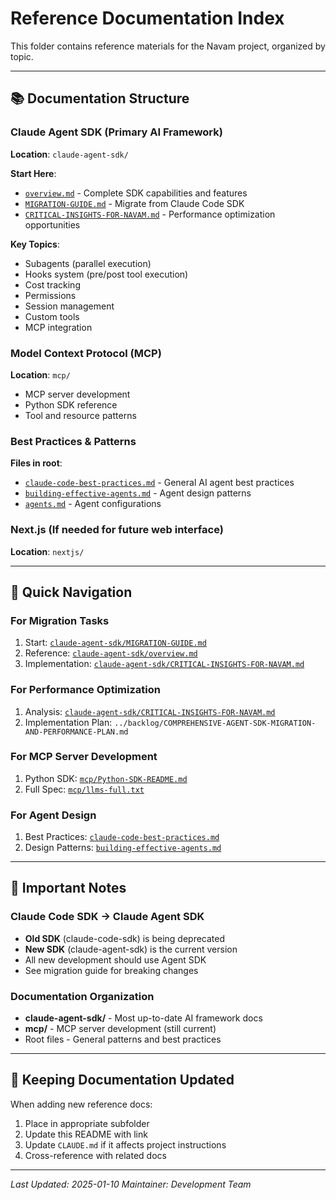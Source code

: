 # Reference Documentation Index

This folder contains reference materials for the Navam project, organized by topic.

---

## 📚 Documentation Structure

### Claude Agent SDK (Primary AI Framework)
**Location**: `claude-agent-sdk/`

**Start Here**:
- [`overview.md`](claude-agent-sdk/overview.md) - Complete SDK capabilities and features
- [`MIGRATION-GUIDE.md`](claude-agent-sdk/MIGRATION-GUIDE.md) - Migrate from Claude Code SDK
- [`CRITICAL-INSIGHTS-FOR-NAVAM.md`](claude-agent-sdk/CRITICAL-INSIGHTS-FOR-NAVAM.md) - Performance optimization opportunities

**Key Topics**:
- Subagents (parallel execution)
- Hooks system (pre/post tool execution)
- Cost tracking
- Permissions
- Session management
- Custom tools
- MCP integration

### Model Context Protocol (MCP)
**Location**: `mcp/`

- MCP server development
- Python SDK reference
- Tool and resource patterns

### Best Practices & Patterns
**Files in root**:
- [`claude-code-best-practices.md`](claude-code-best-practices.md) - General AI agent best practices
- [`building-effective-agents.md`](building-effective-agents.md) - Agent design patterns
- [`agents.md`](agents.md) - Agent configurations

### Next.js (If needed for future web interface)
**Location**: `nextjs/`

---

## 🎯 Quick Navigation

### For Migration Tasks
1. Start: [`claude-agent-sdk/MIGRATION-GUIDE.md`](claude-agent-sdk/MIGRATION-GUIDE.md)
2. Reference: [`claude-agent-sdk/overview.md`](claude-agent-sdk/overview.md)
3. Implementation: [`claude-agent-sdk/CRITICAL-INSIGHTS-FOR-NAVAM.md`](claude-agent-sdk/CRITICAL-INSIGHTS-FOR-NAVAM.md)

### For Performance Optimization
1. Analysis: [`claude-agent-sdk/CRITICAL-INSIGHTS-FOR-NAVAM.md`](claude-agent-sdk/CRITICAL-INSIGHTS-FOR-NAVAM.md)
2. Implementation Plan: `../backlog/COMPREHENSIVE-AGENT-SDK-MIGRATION-AND-PERFORMANCE-PLAN.md`

### For MCP Server Development
1. Python SDK: [`mcp/Python-SDK-README.md`](mcp/Python-SDK-README.md)
2. Full Spec: [`mcp/llms-full.txt`](mcp/llms-full.txt)

### For Agent Design
1. Best Practices: [`claude-code-best-practices.md`](claude-code-best-practices.md)
2. Design Patterns: [`building-effective-agents.md`](building-effective-agents.md)

---

## 📝 Important Notes

### Claude Code SDK → Claude Agent SDK
- **Old SDK** (claude-code-sdk) is being deprecated
- **New SDK** (claude-agent-sdk) is the current version
- All new development should use Agent SDK
- See migration guide for breaking changes

### Documentation Organization
- **claude-agent-sdk/** - Most up-to-date AI framework docs
- **mcp/** - MCP server development (still current)
- Root files - General patterns and best practices

---

## 🔄 Keeping Documentation Updated

When adding new reference docs:
1. Place in appropriate subfolder
2. Update this README with link
3. Update `CLAUDE.md` if it affects project instructions
4. Cross-reference with related docs

---

*Last Updated: 2025-01-10*
*Maintainer: Development Team*
